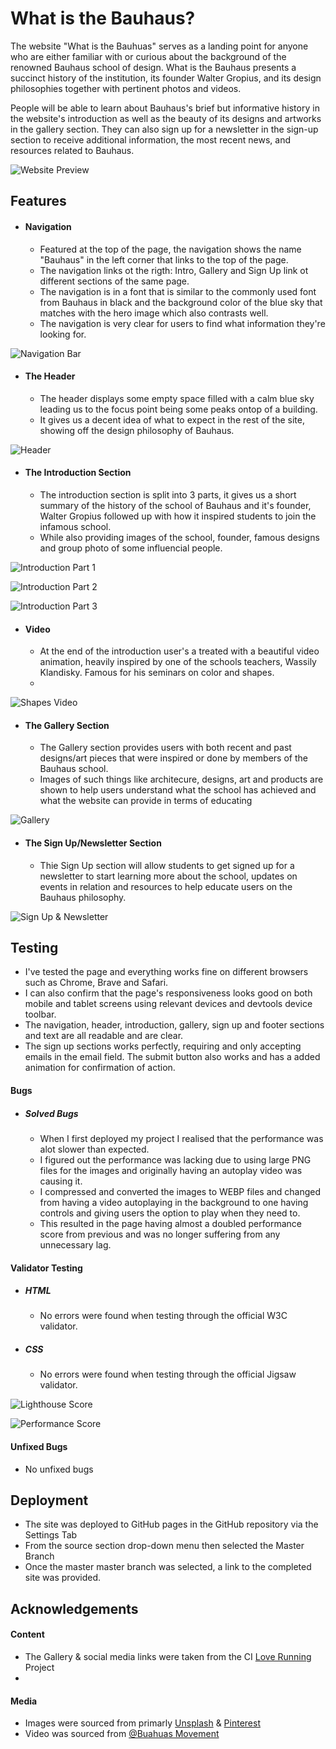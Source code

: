 
# What is the Bauhaus?

The website "What is the Bauhuas" serves as a landing point for anyone who are either familiar with or curious about the background of the renowned Bauhaus school of design.
What is the Bauhaus presents a succinct history of the institution, its founder Walter Gropius, and its design philosophies together with pertinent photos and videos.

People will be able to learn about Bauhaus's brief but informative history in the website's introduction as well as the beauty of its designs and artworks in the gallery section. They can also sign up for a newsletter in the sign-up section to receive additional information, the most recent news, and resources related to Bauhaus.

![Website Preview](./readme%20images/website-preview.png)


## Features

- #### Navigation

    - Featured at the top of the page, the navigation shows the name "Bauhaus" in the left corner that links to the top of the page.
    - The navigation links ot the rigth: Intro, Gallery and Sign Up link ot different sections of the same page.
    - The navigation is in a font that is similar to the commonly used font from Bauhaus in black and the background color of the blue sky that matches with the hero image which also contrasts well.
    - The navigation is very clear for users to find what information they're looking for.




![Navigation Bar](./readme%20images/navigation-bar.png)


- #### The Header
    - The header displays some empty space filled with a calm blue sky leading us to the focus point being some peaks ontop of a building.
    - It gives us a decent idea of what to expect in the rest of the site, showing off the design philosophy of Bauhaus.

![Header](./readme%20images/header.png)




- #### The Introduction Section

    - The introduction section is split into 3 parts, it gives us a short summary of the history of the school of Bauhaus and it's founder, Walter Gropius followed up with how it inspired students to join the infamous school.
    - While also providing images of the school, founder, famous designs and group photo of some influencial people.

![Introduction Part 1](./readme%20images/intro1.png)

![Introduction Part 2](./readme%20images/intro2.png)

![Introduction Part 3](./readme%20images/intro3.png)


- #### Video

    - At the end of the introduction user's a treated with a beautiful video animation, heavily inspired by one of the schools teachers,  Wassily Klandisky. Famous for his seminars on color and shapes.
    - 


![Shapes Video](./readme%20images/video.png)


- #### The Gallery Section

    - The Gallery section provides users with both recent and past designs/art pieces that were inspired or done by members of the Bauhaus school.
    - Images of such things like architecure, designs, art and products are shown to help users understand what the school has achieved and what the website can provide in terms of educating

![Gallery](./readme%20images/gallery.png)


- #### The Sign Up/Newsletter Section

    - Thie Sign Up section will allow students to get signed up for a newsletter to start learning more about the school, updates on events in relation and resources to help educate users on the Bauhaus philosophy.

![Sign Up & Newsletter](./readme%20images/signup-footer.png)


## Testing
- I've tested the page and everything works fine on different browsers such as Chrome, Brave and Safari.
- I can also confirm that the page's responsiveness looks good on both mobile and tablet screens using relevant devices and devtools device toolbar.
- The navigation, header, introduction, gallery, sign up and footer sections and text are all readable and are clear.
- The sign up sections works perfectly, requiring and only accepting emails in the email field. The submit button also works and has a added animation for confirmation of action.

#### Bugs
- ##### Solved Bugs
    - When I first deployed my project I realised that the performance was alot slower than expected.
    - I figured out the performance was lacking due to using large PNG files for the images and originally having an autoplay video was causing it.
    - I compressed and converted the images to WEBP files and changed from having a video autoplaying in the background to one having controls and giving users the option to play when they need to.
    - This resulted in the page having almost a doubled performance score from previous and was no longer suffering from any unnecessary lag.

#### Validator Testing
- ##### HTML
    - No errors were found when testing through the official W3C validator.
- ##### CSS
    - No errors were found when testing through the official Jigsaw validator.

![Lighthouse Score](./readme%20images/lighthouse-score.png)

![Performance Score](./readme%20images/performance-score.png)


#### Unfixed Bugs
- No unfixed bugs

## Deployment
- The site was deployed to GitHub pages in the GitHub repository via the Settings Tab
- From the source section drop-down menu then selected the Master Branch
- Once the master master branch was selected, a link to the completed site was provided.
## Acknowledgements

 #### Content
 - The Gallery & social media links were taken from the CI [Love Running]() Project
 - 
 #### Media
 - Images were sourced from primarly [Unsplash](www.unsplash.com) & [Pinterest](www.pinterest.com)
 - Video was sourced from [@Buahuas Movement](https://twitter.com/BauhausMovement)

